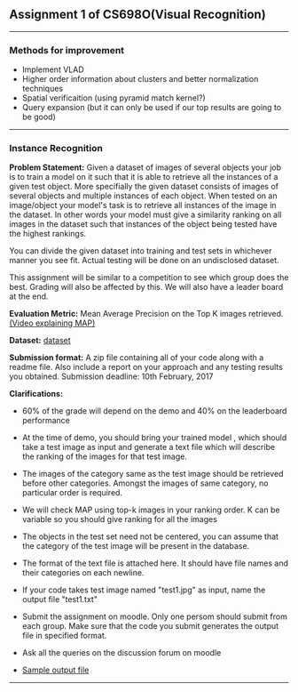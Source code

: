 ## Assignment 1 of CS698O(Visual Recognition)

-----------------

### Methods for improvement 

- Implement VLAD
- Higher order information about clusters and better normalization techniques
- Spatial verificaition (using pyramid match kernel?)
- Query expansion (but it can only be used if our top results are going to be good)

-----------------

### Instance Recognition

**Problem Statement:** 
Given a dataset of images of several objects your job is to train a model on it such that it is able to retrieve all the instances of a given test object. More specifially the given dataset consists of images of several objects and multiple instances of each object. When tested on an image/object your model's task is to retrieve all instances of the image in the dataset. In other words your model must give a similarity ranking on all images in the dataset such that instances of the object being tested have the highest rankings.

You can divide the given dataset into training and test sets in whichever manner you see fit. Actual testing will be done on an undisclosed dataset.

This assignment will be similar to a competition to see which group does the best. Grading will also be affected by this. We will also have a leader board at the end.


**Evaluation Metric:**
Mean Average Precision on the Top K images retrieved. [(Video explaining MAP)](https://www.youtube.com/watch?v=pM6DJ0ZZee0)


**Dataset:** [dataset](http://web.cse.iitk.ac.in/users/cs676/2017_visrec/www/asm1/Dataset.tar.gz)


**Submission format:** A zip file containing all of your code along with a readme file. Also include a report on your approach and any testing results you obtained.
Submission deadline: 10th February, 2017


**Clarifications:**

-	 60% of the grade will depend on the demo and 40% on the leaderboard performance
    
-    At the time of demo, you should bring your trained model , which should take a test image as input and generate a text file which will describe the ranking of the images for that test image.
    
-    The images of the category same as the test image should be retrieved before other categories. Amongst the images of same category, no particular order is required.
    
-    We will check MAP using top-k images in your ranking order. K can be variable so you should give ranking for all the images
    
-    The objects in the test set need not be centered, you can assume that the category of the test image will be present in the database.
    
-    The format of the text file is attached here. It should have file names and their categories on each newline.
    
-    If your code takes test image named "test1.jpg" as input, name the output file "test1.txt"
    
-    Submit the assignment on moodle. Only one persom should submit from each group. Make sure that the code you submit generates the output file in specified format.
    
-    Ask all the queries on the discussion forum on moodle
    
-    [Sample output file](http://web.cse.iitk.ac.in/users/cs676/2017_visrec/www/asm1/imagename.txt)

-----------------



